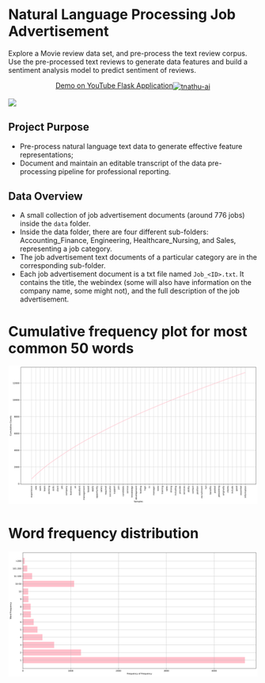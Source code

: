 # Natural Language Processing Job Advertisement
Explore a Movie review data set, and pre-process the text review corpus. Use the pre-processed text reviews to generate data features and build a sentiment analysis model to predict sentiment of reviews.

<p align="center">
<a href="https://youtu.be/nFVLoW-K7UQ" target="blank">Demo on YouTube Flask Application<img align="center" src="https://raw.githubusercontent.com/rahuldkjain/github-profile-readme-generator/master/src/images/icons/Social/youtube.svg" alt="tnathu-ai" height="30" width="40" /></a> 
</p>

<img src="flask/flaskjob/static/gif/JobSearch.gif" width="500" align="center">


## Project Purpose
+ Pre-process natural language text data to generate effective feature representations;
+ Document and maintain an editable transcript of the data pre-processing pipeline for professional reporting.

## Data Overview
+ A small collection of job advertisement documents (around 776 jobs) inside the `data` folder.
+ Inside the data folder, there are four different sub-folders: Accounting_Finance, Engineering, Healthcare_Nursing, and Sales, representing a job category.
+ The job advertisement text documents of a particular category are in the corresponding sub-folder.
+ Each job advertisement document is a txt file named `Job_<ID>.txt`. It contains the title, the webindex (some will also have information on the company name, some might not), and the full description of the job advertisement.

# Cumulative frequency plot for most common 50 words
![Cumulative frequency plot for most common 50 words](media/figure/cumulative_frequency.png)


# Word frequency distribution 
![Cumulative frequency plot for most common 50 words](media/figure/word_frequency.png)

